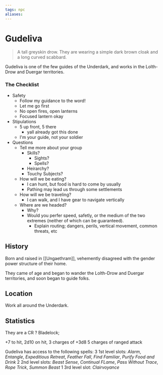 ```yaml
---
tags: npc
aliases:
---
```

# Gudeliva

> A tall greyskin drow. They are wearing a simple dark brown cloak and a long curved scabbard.

Gudeliva is one of the few guides of the Underdark, and works in the Lolth-Drow and Duergar territories.

### The Checklist
- Safety
	- Follow my guidance to the word!
	- Let me go first
	- No open fires, open lanterns
	- Focused lantern okay
- Stipulations
	- 5 up front, 5 there
		- yall already got this done
	- I'm your guide, not your soldier
- Questions
	- Tell me more about your group
		- Skills?
			- Sights?
			- Spells?
		- Heirarchy?
		- Touchy Subjects?
	- How will we be eating?	
		- I can hunt, but food is hard to come by usually
		- Pathing may lead us through some settlements
	- How will we be traveling?
		- I can walk, and I have gear to navigate vertically
	- Where are we headed?
		- Why?
		- Would you perfer speed, safetly, or the medium of the two extremes (neither of which can be guaranteed).
			- Explain routing; dangers, perils, vertical movement, common threats, etc

## History
Born and raised in [[Ungaethram]], vehemently disagreed with the gender power structure of their home.

They came of age and began to wander the Lolth-Drow and Duergar territories, and soon began to guide folks.

## Location
Work all around the Underdark.

## Statistics
They are a CR ? Bladelock; 

+7 to hit, 2d10 on hit, 
3 charges of +3d8
5 charges of ranged attack

Gudeliva has access to the following spells:
3 1st level slots: *Alarm*, *Entangle*, *Expeditious Retreat*, *Feather Fall*, *Find Familiar*, *Purify Food and Drink*
2 2nd level slots: *Beast Sense*, *Continual FLame*, *Pass Without Trace*, *Rope Trick*, *Summon Beast*
1 3rd level slot: *Clairvoyance*
